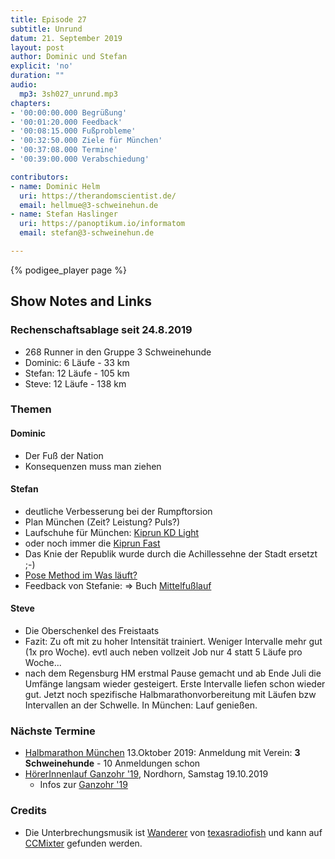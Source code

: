 ```yaml
---
title: Episode 27
subtitle: Unrund
datum: 21. September 2019
layout: post
author: Dominic und Stefan
explicit: 'no'
duration: ""
audio:
  mp3: 3sh027_unrund.mp3
chapters:
- '00:00:00.000 Begrüßung'
- '00:01:20.000 Feedback'
- '00:08:15.000 Fußprobleme'
- '00:32:50.000 Ziele für München'
- '00:37:08.000 Termine'
- '00:39:00.000 Verabschiedung'

contributors:
- name: Dominic Helm
  uri: https://therandomscientist.de/
  email: hellmue@3-schweinehun.de
- name: Stefan Haslinger
  uri: https://panoptikum.io/informatom
  email: stefan@3-schweinehun.de

---
```


{% podigee_player page %}

## Show Notes and Links

### Rechenschaftsablage seit 24.8.2019

* 268 Runner in den Gruppe 3 Schweinehunde
* Dominic: 6 Läufe -  33 km 
* Stefan: 12 Läufe - 105 km 
* Steve: 12 Läufe - 138 km


### Themen

#### Dominic

* Der Fuß der Nation 
* Konsequenzen muss man ziehen 

#### Stefan

* deutliche Verbesserung bei der Rumpftorsion
* Plan München (Zeit? Leistung? Puls?)
* Laufschuhe für München: 
  [Kiprun KD Light](https://www.decathlon.at/laufschuhe-kiprun-kd-light-id_8519141.html)
* oder noch immer die 
  [Kiprun Fast](https://www.decathlon.at/laufschuhe-kiprun-fast-herren-id_8505365.html)
* Das Knie der Republik wurde durch die Achillessehne der Stadt ersetzt ;-)
* [Pose Method im Was läuft?](http://fatboysrun.de/fatboysrun-episode-103-ueberzeugt-pose-method-mit-wieland-heiser/)
* Feedback von Stefanie: => 
  Buch [Mittelfußlauf](https://www.amazon.de/Mittelfu%C3%9Flauf-Biomechanische-Grundlagen-praktische-effektivsten/dp/3767911140)


#### Steve

* Die Oberschenkel des Freistaats
* Fazit: Zu oft mit zu hoher Intensität trainiert. Weniger Intervalle mehr gut 
  (1x pro Woche). evtl auch neben vollzeit Job nur 4 statt 5 Läufe pro Woche...
* nach dem Regensburg HM erstmal Pause gemacht und ab Ende Juli die Umfänge 
  langsam wieder gesteigert. Erste Intervalle liefen schon wieder gut. Jetzt 
  noch spezifische Halbmarathonvorbereitung mit Läufen bzw Intervallen an der 
  Schwelle. In München: Lauf genießen.


### Nächste Termine

* [Halbmarathon München](https://www.abavent.de/anmeldeservice/334/1444/3883/?de) 
  13.Oktober 2019: Anmeldung mit Verein: **3 Schweinehunde** - 10 Anmeldungen schon
* [HörerInnenlauf Ganzohr '19](https://www.strava.com/clubs/313076/group_events/582086), 
  Nordhorn, Samstag 19.10.2019
  * Infos zur 
    [Ganzohr '19](https://wissenschaftspodcasts.de/blog/wisspod/ganzohr2019-infos-und-anmeldung/)


### Credits

* Die Unterbrechungsmusik ist 
  [Wanderer](http://ccmixter.org/files/texasradiofish/60097) von 
  [texasradiofish](http://ccmixter.org/people/texasradiofish) und kann auf 
  [CCMixter](http://ccmixter.org/) gefunden werden.
